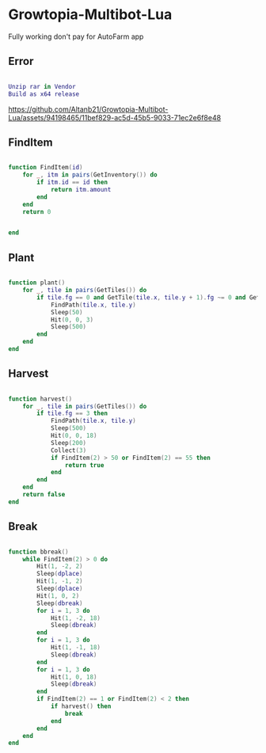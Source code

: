 # Growtopia-Multibot-Lua
Fully working don't pay for AutoFarm app

## Error
```lua

Unzip rar in Vendor
Build as x64 release
```
https://github.com/Altanb21/Growtopia-Multibot-Lua/assets/94198465/11bef829-ac5d-45b5-9033-71ec2e6f8e48

## FindItem
```lua

function FindItem(id)
    for _, itm in pairs(GetInventory()) do
        if itm.id == id then
            return itm.amount
        end
    end
    return 0


end
```
## Plant
```lua

function plant()
    for _, tile in pairs(GetTiles()) do
        if tile.fg == 0 and GetTile(tile.x, tile.y + 1).fg ~= 0 and GetTile(tile.x, tile.y + 1).fg ~= itemid then
            FindPath(tile.x, tile.y)
            Sleep(50)
            Hit(0, 0, 3)
            Sleep(500)
        end
    end
end
```
## Harvest
```lua

function harvest()
    for _, tile in pairs(GetTiles()) do
        if tile.fg == 3 then
            FindPath(tile.x, tile.y)
            Sleep(500)
            Hit(0, 0, 18)
            Sleep(200)
            Collect(3)
            if FindItem(2) > 50 or FindItem(2) == 55 then
                return true
            end
        end
    end
    return false
end
```

## Break
```lua

function bbreak()
    while FindItem(2) > 0 do
        Hit(1, -2, 2)
        Sleep(dplace)
        Hit(1, -1, 2)
        Sleep(dplace)
        Hit(1, 0, 2)
        Sleep(dbreak)
        for i = 1, 3 do
            Hit(1, -2, 18)
            Sleep(dbreak)
        end
        for i = 1, 3 do
            Hit(1, -1, 18)
            Sleep(dbreak)
        end
        for i = 1, 3 do
            Hit(1, 0, 18)
            Sleep(dbreak)
        end
        if FindItem(2) == 1 or FindItem(2) < 2 then
            if harvest() then
                break
            end
        end
    end
end
```

